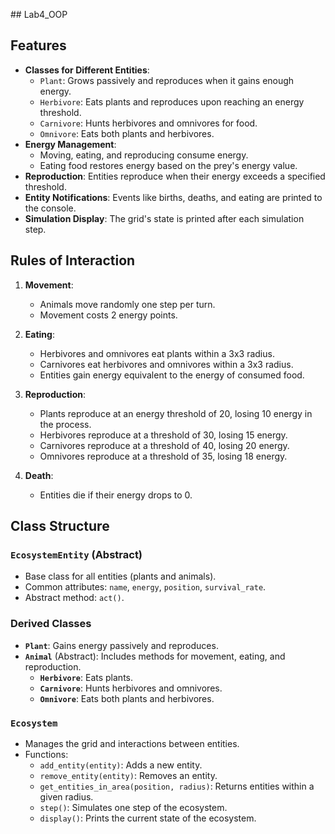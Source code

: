 # #  L a b 4 _ O O P 

## Features

- **Classes for Different Entities**:
  - `Plant`: Grows passively and reproduces when it gains enough energy.
  - `Herbivore`: Eats plants and reproduces upon reaching an energy threshold.
  - `Carnivore`: Hunts herbivores and omnivores for food.
  - `Omnivore`: Eats both plants and herbivores.
- **Energy Management**:
  - Moving, eating, and reproducing consume energy.
  - Eating food restores energy based on the prey's energy value.
- **Reproduction**: Entities reproduce when their energy exceeds a specified threshold.
- **Entity Notifications**: Events like births, deaths, and eating are printed to the console.
- **Simulation Display**: The grid's state is printed after each simulation step.

## Rules of Interaction

1. **Movement**:
   - Animals move randomly one step per turn.
   - Movement costs 2 energy points.

2. **Eating**:
   - Herbivores and omnivores eat plants within a 3x3 radius.
   - Carnivores eat herbivores and omnivores within a 3x3 radius.
   - Entities gain energy equivalent to the energy of consumed food.

3. **Reproduction**:
   - Plants reproduce at an energy threshold of 20, losing 10 energy in the process.
   - Herbivores reproduce at a threshold of 30, losing 15 energy.
   - Carnivores reproduce at a threshold of 40, losing 20 energy.
   - Omnivores reproduce at a threshold of 35, losing 18 energy.

4. **Death**:
   - Entities die if their energy drops to 0.

## Class Structure

### `EcosystemEntity` (Abstract)
- Base class for all entities (plants and animals).
- Common attributes: `name`, `energy`, `position`, `survival_rate`.
- Abstract method: `act()`.

### Derived Classes
- **`Plant`**: Gains energy passively and reproduces.
- **`Animal`** (Abstract): Includes methods for movement, eating, and reproduction.
  - **`Herbivore`**: Eats plants.
  - **`Carnivore`**: Hunts herbivores and omnivores.
  - **`Omnivore`**: Eats both plants and herbivores.

### `Ecosystem`
- Manages the grid and interactions between entities.
- Functions:
  - `add_entity(entity)`: Adds a new entity.
  - `remove_entity(entity)`: Removes an entity.
  - `get_entities_in_area(position, radius)`: Returns entities within a given radius.
  - `step()`: Simulates one step of the ecosystem.
  - `display()`: Prints the current state of the ecosystem.

 
